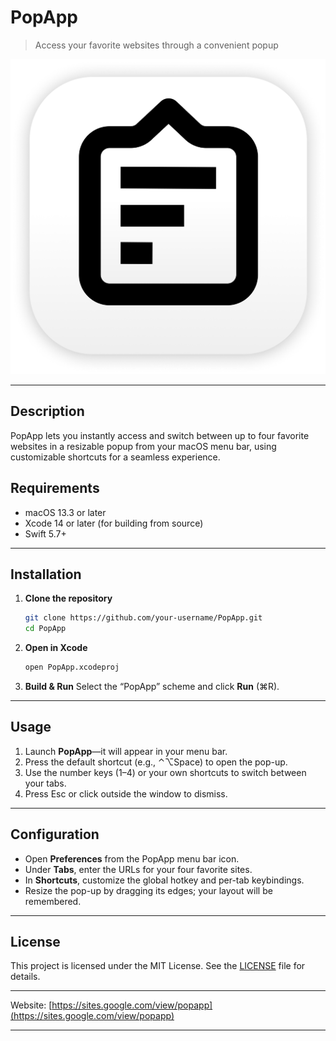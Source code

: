 # PopApp

> Access your favorite websites through a convenient popup

[![PopApp Icon](./icon.png)](https://apps.apple.com/de/app/the-popapp/id6477869389?l=en-GB)

---

## Description

PopApp lets you instantly access and switch between up to four favorite websites in a resizable popup from your macOS menu bar, using customizable shortcuts for a seamless experience.

## Requirements

* macOS 13.3 or later
* Xcode 14 or later (for building from source)
* Swift 5.7+

---

## Installation

1. **Clone the repository**

   ```bash
   git clone https://github.com/your-username/PopApp.git
   cd PopApp
   ```

2. **Open in Xcode**

   ```bash
   open PopApp.xcodeproj
   ```

3. **Build & Run**
   Select the “PopApp” scheme and click **Run** (⌘R).

---

## Usage

1. Launch **PopApp**—it will appear in your menu bar.
2. Press the default shortcut (e.g., ⌃⌥Space) to open the pop-up.
3. Use the number keys (1–4) or your own shortcuts to switch between your tabs.
4. Press Esc or click outside the window to dismiss.

---

## Configuration

* Open **Preferences** from the PopApp menu bar icon.
* Under **Tabs**, enter the URLs for your four favorite sites.
* In **Shortcuts**, customize the global hotkey and per-tab keybindings.
* Resize the pop-up by dragging its edges; your layout will be remembered.

---

## License

This project is licensed under the MIT License. See the [LICENSE](LICENSE) file for details.

---

Website: [https://sites.google.com/view/popapp](https://sites.google.com/view/popapp)

---
